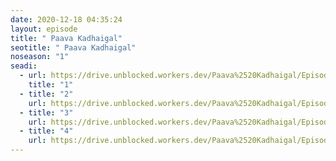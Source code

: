 ```yaml
---
date: 2020-12-18 04:35:24
layout: episode
title: " Paava Kadhaigal"
seotitle: " Paava Kadhaigal"
noseason: "1"
seadi:
  - url: https://drive.unblocked.workers.dev/Paava%2520Kadhaigal/Episode%25201%2520www.isaiminiweb.online%2520-%2520Paava%2520Kadhaigal%2520%5BTamil%2520%2B%2520Telugu%5D.mkv?rootId=0AJtZkTkXLBuYUk9PVA
    title: "1"
  - title: "2"
    url: https://drive.unblocked.workers.dev/Paava%2520Kadhaigal/Episode%25202%2520www.isaiminiweb.online%2520-%2520Paava%2520Kadhaigal%2520%5BTamil%2520%2B%2520Telugu%5D.mkv?rootId=0AJtZkTkXLBuYUk9PVA
  - title: "3"
    url: https://drive.unblocked.workers.dev/Paava%2520Kadhaigal/Episode%25203%2520www.isaiminiweb.online%2520-%2520Paava%2520Kadhaigal%2520%5BTamil%2520%2B%2520Telugu%5D.mkv?rootId=0AJtZkTkXLBuYUk9PVA
  - title: "4"
    url: https://drive.unblocked.workers.dev/Paava%2520Kadhaigal/Episode%25204%2520www.isaiminiweb.online%2520-%2520Paava%2520Kadhaigal%2520%5BTamil%2520%2B%2520Telugu%5D.mkv?rootId=0AJtZkTkXLBuYUk9PVA
---
```

